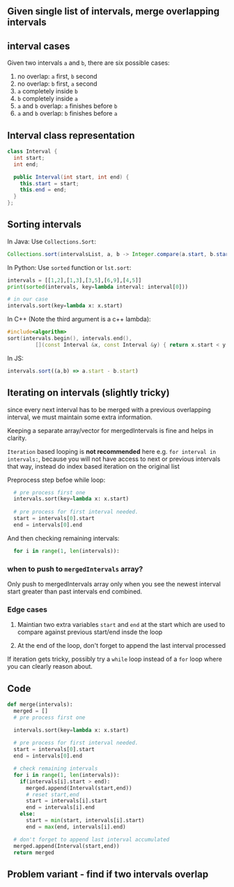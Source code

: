 
## Given single list of intervals, merge overlapping intervals

## interval cases

Given two intervals `a` and `b`, 
there are six possible cases:

1. no overlap: `a` first, `b` second
2. no overlap: `b` first, `a` second
3. `a` completely inside `b`
4. `b` completely inside `a`
5. `a` and `b` overlap: `a` finishes before `b`
6. `a` and `b` overlap: `b` finishes before `a`

## Interval class representation

```java
class Interval {
  int start;
  int end;

  public Interval(int start, int end) {
    this.start = start;
    this.end = end;
  }
};
```

## Sorting intervals

In Java:
Use `Collections.Sort`:
```java
Collections.sort(intervalsList, a, b -> Integer.compare(a.start, b.start))
```

In Python:
Use `sorted` function or `lst.sort`:
```python
intervals = [[1,2],[1,3],[3,5],[6,9],[4,5]]
print(sorted(intervals, key=lambda interval: interval[0]))

# in our case
intervals.sort(key=lambda x: x.start)
```

In C++ (Note the third argument is a c++ lambda):
```cpp
#include<algorithm>
sort(intervals.begin(), intervals.end(),
         [](const Interval &x, const Interval &y) { return x.start < y.start; });
```

In JS:
```js
intervals.sort((a,b) => a.start - b.start)
```

## Iterating on intervals (slightly tricky)

since every next interval has to be merged with a previous overlapping interval, we must maintain some extra information.

Keeping a separate array/vector for mergedIntervals is fine and helps in clarity.

`Iteration` based looping is **not recommended** here
e.g. `for interval in intervals:`, because you will not have access to next or previous intervals that way,
instead do index based iteration on the original list

Preprocess step befoe while loop:
```py
  # pre process first one
  intervals.sort(key=lambda x: x.start)
  
  # pre process for first interval needed.
  start = intervals[0].start
  end = intervals[0].end
```

And then checking remaining intervals:
```py
  for i in range(1, len(intervals)):
```

### when to push to `mergedIntervals` array?

Only push to mergedIntervals array only when you see the newest interval start greater than past intervals end combined.

### Edge cases

1. Maintian two extra variables `start` and `end` at the start which are used to compare against previous start/end insde the loop

2. At the end of the loop, don't forget to append the last interval processed

If iteration gets tricky, possibly try a `while` loop instead of a `for` loop where you can clearly reason about.

## Code

```py
def merge(intervals):
  merged = []
  # pre process first one

  intervals.sort(key=lambda x: x.start)
  
  # pre process for first interval needed.
  start = intervals[0].start
  end = intervals[0].end

  # check remaining intervals
  for i in range(1, len(intervals)):
    if(intervals[i].start > end):
      merged.append(Interval(start,end))
      # reset start,end
      start = intervals[i].start
      end = intervals[i].end
    else:
      start = min(start, intervals[i].start)
      end = max(end, intervals[i].end)

  # don't forget to append last interval accumulated
  merged.append(Interval(start,end))
  return merged

```

## Problem variant - find if two intervals overlap